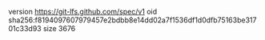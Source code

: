 version https://git-lfs.github.com/spec/v1
oid sha256:f8194097607979457e2bdbb8e14dd02a7f1536df1d0dfb75163be31701c33d93
size 3676
